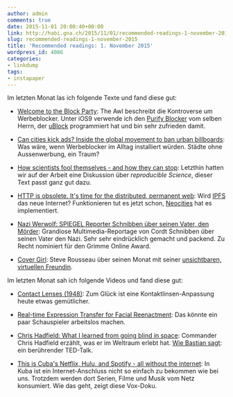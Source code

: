 ```yaml
---
author: admin
comments: true
date: 2015-11-01 20:00:40+00:00
link: http://habi.gna.ch/2015/11/01/recommended-readings-1-november-2015/
slug: recommended-readings-1-november-2015
title: 'Recommended readings: 1. November 2015'
wordpress_id: 4086
categories:
- linkdump
tags:
- instapaper
---
```


Im letzten Monat las ich folgende Texte und fand diese gut:





  * [Welcome to the Block Party](http://www.theawl.com/2015/09/welcome-to-the-block-party): The Awl beschreibt die Kontroverse um Werbeblocker. Unter iOS9 verwende ich den [Purify Blocker](https://itunes.apple.com/ch/app/purify-blocker-no-ads.-no/id1030156203?l=en&mt=8) vom selben Herrn, der [uBlock](https://www.ublock.org) programmiert hat und bin sehr zufrieden damit.


  * [Can cities kick ads? Inside the global movement to ban urban billboards](http://www.theguardian.com/cities/2015/aug/11/can-cities-kick-ads-ban-urban-billboards): Was wäre, wenn Werbeblocker im Alltag installiert würden. Städte ohne Aussenwerbung, ein Traum?


  * [How scientists fool themselves - and how they can stop](http://www.nature.com/news/how-scientists-fool-themselves-and-how-they-can-stop-1.18517): Letzthin hatten wir auf der Arbeit eine Diskussion über _reproducible Science_, dieser Text passt ganz gut dazu.


  * [HTTP is obsolete. It's time for the distributed, permanent web](https://blog.neocities.org/its-time-for-the-permanent-web.html): Wird [IPFS](http://ipfs.io) das neue Internet? Funktionieren tut es jetzt schon, [Neocities](https://neocities.org) hat es implementiert.


  * [Nazi Werwolf: SPIEGEL Reporter Schnibben über seinen Vater, den Mörder](http://www.spiegel.de/politik/deutschland/nazi-werwolf-spiegel-reporter-schnibben-ueber-seinen-vater-moerder-a-963465.html): Grandiose Multimedia-Reportage von Cordt Schnibben über seinen Vater den Nazi. Sehr sehr eindrücklich gemacht und packend. Zu Recht nominiert für den Grimme Online Award.


  * [Cover Girl](http://digg.com/2015/my-month-with-an-invisible-girlfriend): Steve Rousseau über seinen Monat mit seiner [unsichtbaren, virtuellen Freundin](https://invisiblegirlfriend.com).



Im letzten Monat sah ich folgende Videos und fand diese gut:



  * [Contact Lenses (1948)](https://www.youtube.com/watch?v=XXu5dFS7KXQ): Zum Glück ist eine Kontaktlinsen-Anpassung heute etwas gemütlicher.


  * [Real-time Expression Transfer for Facial Reenactment](https://www.youtube.com/watch?v=eXVspNUeiWw): Das könnte ein paar Schauspieler arbeitslos machen.


  * [Chris Hadfield: What I learned from going blind in space](https://www.youtube.com/watch?v=Zo62S0ulqhA): Commander Chris Hadfield erzählt, was er im Weltraum erlebt hat. [Wie Bastian sagt](http://blog.dasrecht.net/2015/08/20/chris-hadfield-what-i-learned-from-going-blind-in-space/): ein berührender TED-Talk.


  * [This is Cuba's Netflix, Hulu, and Spotify - all without the internet](https://www.youtube.com/watch?v=fTTno8D-b2E): In Kuba ist ein Internet-Anschluss nicht so einfach zu bekommen wie bei uns. Trotzdem werden dort Serien, Filme und Musik vom Netz konsumiert. Wie das geht, zeigt diese Vox-Doku.


